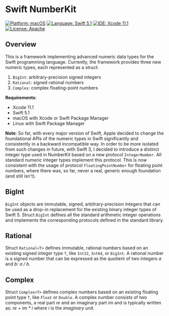 # Swift NumberKit

<p>
<a href="https://developer.apple.com/osx/"><img src="https://img.shields.io/badge/Platform-macOS-blue.svg?style=flat" alt="Platform: macOS" /></a>
<a href="https://developer.apple.com/swift/"><img src="https://img.shields.io/badge/Language-Swift%205.1-green.svg?style=flat" alt="Language: Swift 5.1" /></a>
<a href="https://developer.apple.com/xcode/"><img src="https://img.shields.io/badge/IDE-Xcode%2011.1-orange.svg?style=flat" alt="IDE: Xcode 11.1" /></a>
<a href="https://raw.githubusercontent.com/objecthub/swift-lispkit/master/LICENSE"><img src="http://img.shields.io/badge/License-Apache-lightgrey.svg?style=flat" alt="License: Apache" /></a>
</p>

## Overview

This is a framework implementing advanced numeric data types for the Swift programming
language. Currently, the framework provides three new numeric types, each represented as a struct:

  1. `BigInt`: arbitrary-precision signed integers
  2. `Rational`: signed rational numbers
  3. `Complex`: complex floating-point numbers

**Requirements**:
   - Xcode 11.1
   - Swift 5.1
   - macOS with Xcode or Swift Package Manager
   - Linux with Swift Package Manager

**Note**: So far, with every major version of Swift, Apple decided to change the foundational APIs of the numeric
types in Swift significantly and consistently in a backward incompatible way. In order to be more isolated from
such changes in future, with Swift 3, I decided to introduce a distinct integer type used in NumberKit based on a
new protocol `IntegerNumber`. All standard numeric integer types implement this protocol. This is now consistent
with the usage of protocol `FloatingPointNumber` for floating point numbers, where there was, so far, never a
real, generic enough foundation (and still isn't).


## BigInt

`BigInt` objects are immutable, signed, arbitrary-precision integers that can be used as a
drop-in replacement for the existing binary integer types of Swift 5. Struct `BigInt` defines all
the standard arithmetic integer operations and implements the corresponding protocols defined
in the standard library.


## Rational

Struct `Rational<T>` defines immutable, rational numbers based on an existing signed integer
type `T`, like `Int32`, `Int64`, or `BigInt`. A rational number is a signed number that can
be expressed as the quotient of two integers _a_ and _b_: _a / b_.


## Complex

Struct `Complex<T>` defines complex numbers based on an existing floating point type `T`,
like `Float` or `Double`. A complex number consists of two components, a real part _re_
and an imaginary part _im_ and is typically written as: _re + im * i_ where _i_ is
the _imaginary unit_.
